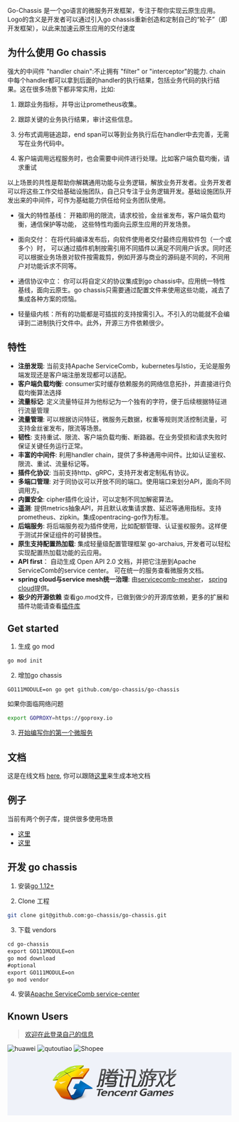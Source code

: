 Go-Chassis 是一个go语言的微服务开发框架，专注于帮你实现云原生应用。Logo的含义是开发者可以通过引入go chassis重新创造和定制自己的“轮子”（即开发框架），以此来加速云原生应用的交付速度

## 为什么使用 Go chassis
强大的中间件 "handler chain":不止拥有 "filter" or "interceptor"的能力. chain中每个handler都可以拿到后面的handler的执行结果，包括业务代码的执行结果。这在很多场景下都非常实用，比如:

1. 跟踪业务指标，并导出让prometheus收集。

2. 跟踪关键的业务执行结果，审计这些信息。

3. 分布式调用链追踪，end span可以等到业务执行后在handler中去完善，无需写在业务代码中。

4. 客户端调用远程服务时，也会需要中间件进行处理。比如客户端负载均衡，请求重试

以上场景的共性是帮助你解耦通用功能与业务逻辑，解放业务开发者。业务开发者可以将这些工作交给基础设施团队，自己只专注于业务逻辑开发。基础设施团队开发出来的中间件，可作为基础能力供任给何业务团队使用。

- 强大的特性基线：
开箱即用的限流，请求校验，金丝雀发布，客户端负载均衡，通信保护等功能，
这些特性均面向云原生应用的开发场景。

- 面向交付：
在将代码编译发布后，向软件使用者交付最终应用软件包（一个或多个）时，
可以通过插件机制按需引用不同插件以满足不同用户诉求。同时还可以根据业务场景对软件按需裁剪，例如开源与商业的源码是不同的，不同用户对功能诉求不同等。

- 通信协议中立：
你可以将自定义的协议集成到go chassis中。应用统一特性基线，面向云原生。go chassis只需要通过配置文件来使用这些功能，减去了集成各种方案的烦恼。

- 轻量级内核：所有的功能都是可插拔的支持按需引入。不引入的功能就不会编译到二进制执行文件中。此外，开源三方件依赖很少。

## 特性

 - **注册发现**: 当前支持Apache ServiceComb，kubernetes与Istio，无论是服务端发现还是客户端注册发现都可以适配。
 - **客户端负载均衡**: consumer实时缓存依赖服务的网络信息拓扑，并直接进行负载均衡算法选择
 - **流量标记**:  定义流量特征并为他标记为一个独有的字符，便于后续根据特征进行流量管理
 - **流量管理**:  可以根据访问特征，微服务元数据，权重等规则灵活控制流量，可支持金丝雀发布，限流等场景。
 - **韧性**:  支持重试、限流、客户端负载均衡、断路器。在业务受损和请求失败时保证关键任务运行正常。
 - **丰富的中间件**:  利用handler chain，提供了多种通用中间件。比如认证鉴权、限流、重试、流量标记等。
 - **插件化协议**: 当前支持http、gRPC，支持开发者定制私有协议。
 - **多端口管理**:  对于同协议可以开放不同的端口。使用端口来划分API，面向不同调用方。
 - **内置安全**: cipher插件化设计，可以定制不同加解密算法。
 - **遥测**:  提供metrics抽象API，并且默认收集请求数、延迟等通用指标。支持prometheus、zipkin。集成opentracing-go作为标准。
 - **后端服务**: 将后端服务视为插件使用，比如配额管理、认证鉴权服务。这样便于测试并保证组件的可替换性。
 - **原生支持配置热加载**: 集成轻量级配置管理框架 go-archaius, 开发者可以轻松实现配置热加载功能的云应用。
 - **API first**： 自动生成 Open API 2.0 文档，并把它注册到Apache ServiceComb的service center。 可在统一的服务查看微服务文档。
 - **spring cloud与service mesh统一治理**: 由[servicecomb-mesher](https://github.com/apache/servicecomb-mesher)， [spring cloud](https://github.com/huaweicloud/spring-cloud-huawei)提供。
 - **极少的开源依赖** 查看go.mod文件，已做到做少的开源库依赖，更多的扩展和插件功能请查看[插件库](https://github.com/go-chassis/go-chassis-extension)

## Get started 
1. 生成 go mod
```bash
go mod init
```
2. 增加go chassis 
```shell script
GO111MODULE=on go get github.com/go-chassis/go-chassis
```
如果你面临网络问题
```bash
export GOPROXY=https://goproxy.io
```

3. [开始编写你的第一个微服务](https://go-chassis.readthedocs.io/en/latest/getstarted/writing-rest.html)


## 文档
这是在线文档 [here](https://go-chassis.readthedocs.io/), 
你可以跟随[这里](docs/README.md)来生成本地文档

## 例子
当前有两个例子库，提供很多使用场景
- [这里](examples)
- [这里](https://github.com/go-chassis/go-chassis-examples)

## 开发 go chassis

1. 安装[go 1.12+](https://golang.org/doc/install) 

2. Clone 工程

```sh
git clone git@github.com:go-chassis/go-chassis.git
```

3. 下载 vendors
```shell
cd go-chassis
export GO111MODULE=on 
go mod download
#optional
export GO111MODULE=on 
go mod vendor
```

4. 安装[Apache ServiceComb service-center](http://servicecomb.apache.org/)

## Known Users

> [欢迎在此登录自己的信息](https://github.com/go-chassis/go-chassis/issues/592)

![huawei](https://raw.githubusercontent.com/go-chassis/go-chassis.github.io/master/known_users/huawei.PNG) 
![qutoutiao](https://raw.githubusercontent.com/go-chassis/go-chassis.github.io/master/known_users/qutoutiao.PNG)
![Shopee](https://raw.githubusercontent.com/go-chassis/go-chassis.github.io/master/known_users/Shopee.png)
![ieg](https://raw.githubusercontent.com/go-chassis/go-chassis.github.io/master/known_users/tencent-ieg.png)

